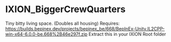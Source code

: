 # IXION_BiggerCrewQuarters
Tiny bitty living space. (Doubles all housing)
Requires: 
https://builds.bepinex.dev/projects/bepinex_be/668/BepInEx-Unity.IL2CPP-win-x64-6.0.0-be.668%2B46e297f.zip
Extract this in your IXION Root folder
